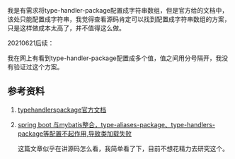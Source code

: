 我是有需求将type-handler-package配置成字符串数组，但是官方给的文档中，该处只能配置成字符串，我觉得查看源码肯定可以找到配置成字符串数组的方案，只是这样做成本太高了，并不值得这么做。

20210621后续：

我在网上有看到type-handler-package配置成多个值，值之间用分号隔开，我没有验证过这个方案。

## 参考资料

1. [typehandlerspackage官方文档](https://baomidou.com/config/#typehandlerspackage)

2. [spring boot 与mybatis整合，type-aliases-package、type-handlers-package等配置不起作用,导致类加载失败](https://blog.csdn.net/doctor_who2004/article/details/70163144)
   
   这篇文章似乎在讲源码怎么看，我简单看了下，目前不想花精力去研究这个。